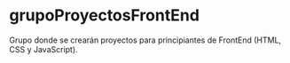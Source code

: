 # grupoProyectosFrontEnd
Grupo donde se crearán proyectos para principiantes de FrontEnd (HTML, CSS y JavaScript).
